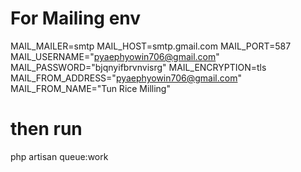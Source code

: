 # For Mailing env
MAIL_MAILER=smtp
MAIL_HOST=smtp.gmail.com
MAIL_PORT=587
MAIL_USERNAME="pyaephyowin706@gmail.com"
MAIL_PASSWORD="bjqnyifbrvnvisrg"
MAIL_ENCRYPTION=tls
MAIL_FROM_ADDRESS="pyaephyowin706@gmail.com"
MAIL_FROM_NAME="Tun Rice Milling"

# then run
php artisan queue:work

